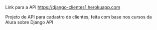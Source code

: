 Link para a API
https://django-clientes1.herokuapp.com

Projeto de API para cadastro de clientes, feita com base nos cursos da Alura sobre Django API

